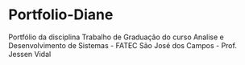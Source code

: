 # Portfolio-Diane
Portfólio da disciplina Trabalho de Graduação do curso Analise e Desenvolvimento de Sistemas - FATEC São José dos Campos - Prof. Jessen Vidal
